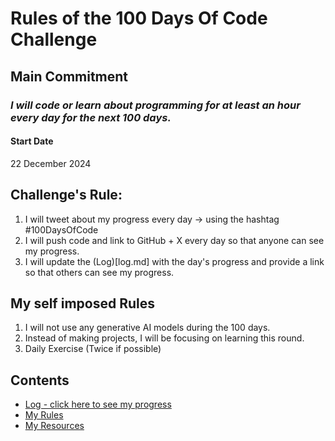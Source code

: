 # Rules of the 100 Days Of Code Challenge

## Main Commitment
### *I will code or learn about programming for at least an hour every day for the next 100 days.*

#### Start Date
22 December 2024

## Challenge's Rule:
1. I will tweet about my progress every day -> using the hashtag #100DaysOfCode
2. I will push code and link to GitHub + X every day so that anyone can see my progress.
3. I will update the (Log)[log.md] with the day's progress and provide a link so that others can see my progress.

## My self imposed Rules
1. I will not use any generative AI models during the 100 days.
2. Instead of making projects, I will be focusing on learning this round.
3. Daily Exercise (Twice if possible)

## Contents
- [Log - click here to see my progress](Log.md)
- [My Rules](Rules.md)
- [My Resources](Resources.md)
